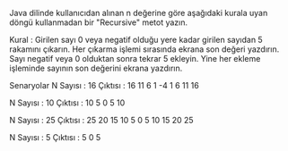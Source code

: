 Java dilinde kullanıcıdan alınan n değerine göre aşağıdaki kurala uyan döngü kullanmadan bir "Recursive" metot yazın.

Kural : Girilen sayı 0 veya negatif olduğu yere kadar girilen sayıdan 5 rakamını çıkarın. Her çıkarma işlemi sırasında ekrana son değeri yazdırın. Sayı negatif veya 0 olduktan sonra tekrar 5 ekleyin. Yine her ekleme işleminde sayının son değerini ekrana yazdırın.

Senaryolar
N Sayısı : 16
Çıktısı : 16 11 6 1 -4 1 6 11 16


N Sayısı : 10
Çıktısı : 10 5 0 5 10


N Sayısı : 25
Çıktısı : 25 20 15 10 5 0 5 10 15 20 25


N Sayısı : 5
Çıktısı : 5 0 5 